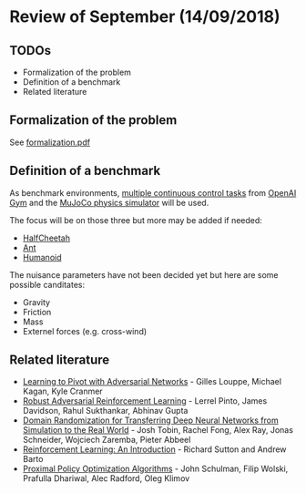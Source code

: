 # Review of September (14/09/2018)

## TODOs

- Formalization of the problem
- Definition of a benchmark
- Related literature

## Formalization of the problem

See [formalization.pdf](formalization.pdf)

## Definition of a benchmark

As benchmark environments, [multiple continuous control tasks](http://gym.openai.com/envs/#mujoco) from [OpenAI Gym](https://gym.openai.com) and the [MuJoCo physics simulator](http://www.mujoco.org/) will be used.

The focus will be on those three but more may be added if needed:

- [HalfCheetah](http://gym.openai.com/envs/HalfCheetah-v2/)
- [Ant](http://gym.openai.com/envs/Ant-v2/)
- [Humanoid](http://gym.openai.com/envs/Humanoid-v2/)

The nuisance parameters have not been decided yet but here are some possible canditates:

- Gravity
- Friction
- Mass
- Externel forces (e.g. cross-wind)

## Related literature

- [Learning to Pivot with Adversarial Networks](https://arxiv.org/abs/1611.01046) - Gilles Louppe, Michael Kagan, Kyle Cranmer
- [Robust Adversarial Reinforcement Learning](https://arxiv.org/abs/1703.02702) - Lerrel Pinto, James Davidson, Rahul Sukthankar, Abhinav Gupta
- [Domain Randomization for Transferring Deep Neural Networks from Simulation to the Real World](https://arxiv.org/abs/1703.06907) - Josh Tobin, Rachel Fong, Alex Ray, Jonas Schneider, Wojciech Zaremba, Pieter Abbeel
- [Reinforcement Learning: An Introduction](http://incompleteideas.net/book/the-book-2nd.html) - Richard Sutton and Andrew Barto
- [Proximal Policy Optimization Algorithms](https://arxiv.org/abs/1707.06347) - John Schulman, Filip Wolski, Prafulla Dhariwal, Alec Radford, Oleg Klimov
